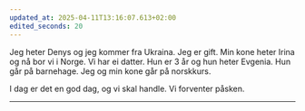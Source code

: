 ```yaml
---
updated_at: 2025-04-11T13:16:07.613+02:00
edited_seconds: 20
---
```


Jeg heter Denys og jeg kommer fra Ukraina. Jeg er gift. Min kone heter Irina og nå bor vi i Norge. Vi har ei datter. Hun er 3 år og hun heter Evgenia. Hun går på barnehage. Jeg og min kone går på norskkurs.

I dag er det en god dag, og vi skal handle. Vi forventer påsken.
***
